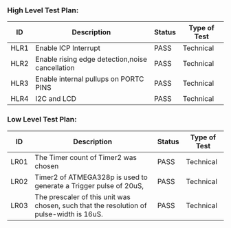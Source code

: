 

### High Level Test Plan:
| ID | Description | Status | Type of Test |
|------| ------| ------| -------- |
| HLR1 | Enable ICP Interrupt | PASS | Technical |
|HLR2  | Enable rising edge detection,noise cancellation | PASS | Technical |
|HLR3 | Enable internal pullups on PORTC PINS  |	PASS | Technical |
|HLR4 |  I2C and LCD |	PASS | Technical |



### Low Level Test Plan:

| ID | Description | Status | Type of Test |
|-------|------|------| ------ |
| LR01 |The Timer count of Timer2 was chosen | PASS | Technical |
| LR02 |Timer2 of ATMEGA328p is used to generate a Trigger pulse of 20uS,  | PASS | Technical |
| LR03 |The prescaler of this unit was chosen, such that the resolution of pulse-width is 16uS. | PASS | Technical |
